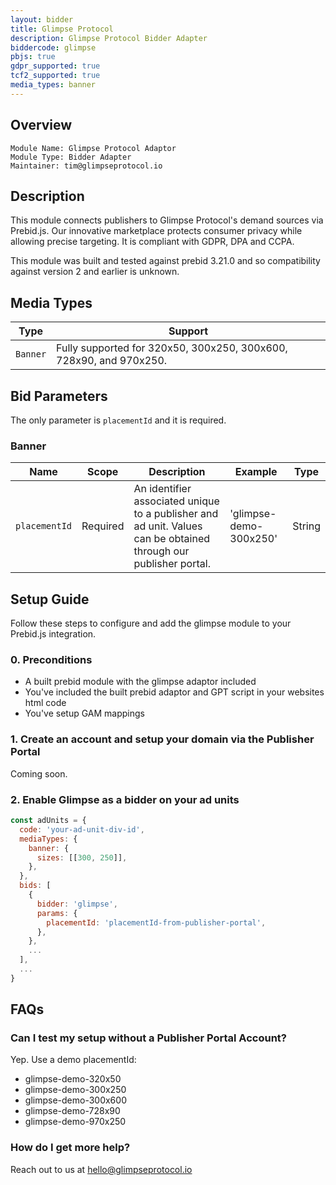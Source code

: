 ```yaml
---
layout: bidder
title: Glimpse Protocol
description: Glimpse Protocol Bidder Adapter
biddercode: glimpse
pbjs: true
gdpr_supported: true
tcf2_supported: true
media_types: banner
---
```


## Overview

```
Module Name: Glimpse Protocol Adaptor
Module Type: Bidder Adapter
Maintainer: tim@glimpseprotocol.io
```

## Description

This module connects publishers to Glimpse Protocol's demand sources via Prebid.js. Our
innovative marketplace protects consumer privacy while allowing precise targeting. It is
compliant with GDPR, DPA and CCPA.

This module was built and tested against prebid 3.21.0 and so compatibility against
version 2 and earlier is unknown.

## Media Types

| Type     | Support                                                            |
| -------- | ------------------------------------------------------------------ |
| `Banner` | Fully supported for 320x50, 300x250, 300x600, 728x90, and 970x250. |

## Bid Parameters

The only parameter is `placementId` and it is required.

### Banner

| Name          | Scope    | Description                                                                                                      | Example                | Type   |
| ------------- | -------- | ---------------------------------------------------------------------------------------------------------------- | ---------------------- | ------ |
| `placementId` | Required | An identifier associated unique to a publisher and ad unit. Values can be obtained through our publisher portal. | 'glimpse-demo-300x250' | String |

## Setup Guide

Follow these steps to configure and add the glimpse module to your Prebid.js integration.

### 0. Preconditions

- A built prebid module with the glimpse adaptor included
- You've included the built prebid adaptor and GPT script in your websites html code
- You've setup GAM mappings

### 1. Create an account and setup your domain via the Publisher Portal

Coming soon.

### 2. Enable Glimpse as a bidder on your ad units

```javascript
const adUnits = {
  code: 'your-ad-unit-div-id',
  mediaTypes: {
    banner: {
      sizes: [[300, 250]],
    },
  },
  bids: [
    {
      bidder: 'glimpse',
      params: {
        placementId: 'placementId-from-publisher-portal',
      },
    },
    ...
  ],
  ...
}
```

## FAQs

### Can I test my setup without a Publisher Portal Account?

Yep. Use a demo placementId:

- glimpse-demo-320x50
- glimpse-demo-300x250
- glimpse-demo-300x600
- glimpse-demo-728x90
- glimpse-demo-970x250

### How do I get more help?

Reach out to us at [hello@glimpseprotocol.io](mailto:hello@glimpseprotocol.io)

